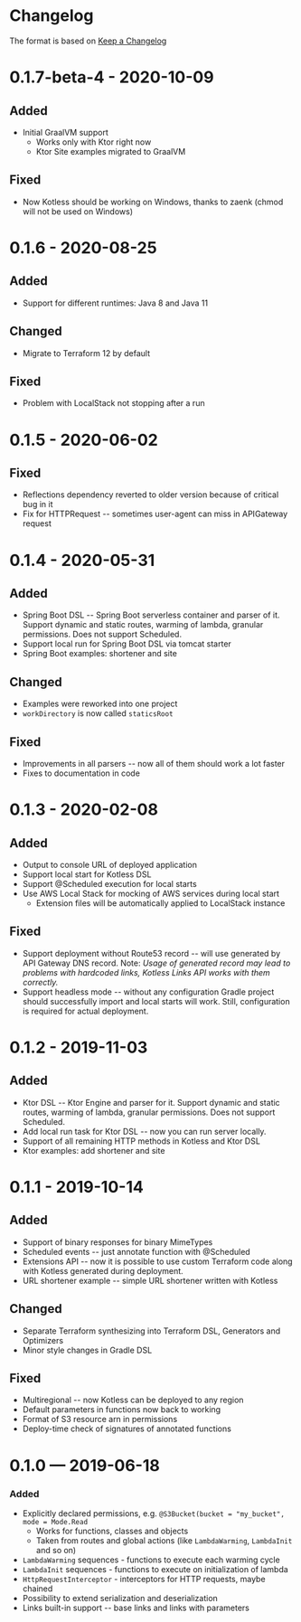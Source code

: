 # Changelog

The format is based on [Keep a Changelog](https://keepachangelog.com/en/1.0.0/)

# 0.1.7-beta-4 - 2020-10-09

## Added

* Initial GraalVM support
    * Works only with Ktor right now
    * Ktor Site examples migrated to GraalVM
    
## Fixed

* Now Kotless should be working on Windows, thanks to zaenk (chmod will not be used on Windows)

# 0.1.6 - 2020-08-25

## Added

* Support for different runtimes: Java 8 and Java 11

## Changed

* Migrate to Terraform 12 by default

## Fixed

* Problem with LocalStack not stopping after a run

# 0.1.5 - 2020-06-02

## Fixed

* Reflections dependency reverted to older version because of critical bug in it
* Fix for HTTPRequest -- sometimes user-agent can miss in APIGateway request

# 0.1.4 - 2020-05-31

## Added

* Spring Boot DSL -- Spring Boot serverless container and parser of it. Support dynamic and static
  routes, warming of lambda, granular permissions. Does not support Scheduled.
* Support local run for Spring Boot DSL via tomcat starter
* Spring Boot examples: shortener and site

## Changed

* Examples were reworked into one project
* `workDirectory` is now called `staticsRoot`

## Fixed

* Improvements in all parsers -- now all of them should work a lot faster
* Fixes to documentation in code

# 0.1.3 - 2020-02-08

## Added

* Output to console URL of deployed application
* Support local start for Kotless DSL
* Support @Scheduled execution for local starts
* Use AWS Local Stack for mocking of AWS services during local start
    * Extension files will be automatically applied to LocalStack instance

## Fixed

* Support deployment without Route53 record -- will use generated by API Gateway DNS record. Note:
  *Usage of generated record may lead to problems with hardcoded links, Kotless Links API works with
  them correctly.*
* Support headless mode -- without any configuration Gradle project should successfully import and
  local starts will work. Still, configuration is required for actual deployment.

# 0.1.2 - 2019-11-03

## Added

* Ktor DSL -- Ktor Engine and parser for it. Support dynamic and static routes, warming of lambda,
  granular permissions. Does not support Scheduled.
* Add local run task for Ktor DSL -- now you can run server locally.
* Support of all remaining HTTP methods in Kotless and Ktor DSL
* Ktor examples: add shortener and site

# 0.1.1 - 2019-10-14

## Added

* Support of binary responses for binary MimeTypes
* Scheduled events -- just annotate function with @Scheduled
* Extensions API -- now it is possible to use custom Terraform code along with Kotless generated
  during deployment.
* URL shortener example -- simple URL shortener written with Kotless

## Changed

* Separate Terraform synthesizing into Terraform DSL, Generators and Optimizers
* Minor style changes in Gradle DSL

## Fixed

* Multiregional -- now Kotless can be deployed to any region
* Default parameters in functions now back to working
* Format of S3 resource arn in permissions
* Deploy-time check of signatures of annotated functions

# 0.1.0 — 2019-06-18

### Added

* Explicitly declared permissions, e.g. `@S3Bucket(bucket = "my_bucket", mode = Mode.Read`
    * Works for functions, classes and objects
    * Taken from routes and global actions (like `LambdaWarming`, `LambdaInit` and so on)
* `LambdaWarming` sequences - functions to execute each warming cycle
* `LambdaInit` sequences - functions to execute on initialization of lambda
* `HttpRequestInterceptor` - interceptors for HTTP requests, maybe chained
* Possibility to extend serialization and deserialization
* Links built-in support -- base links and links with parameters
